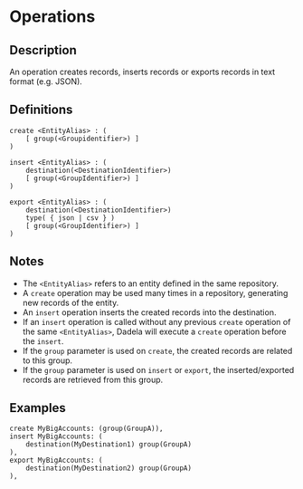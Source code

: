 # Operations

## Description

An operation creates records, inserts records or exports records in text format (e.g. JSON).

## Definitions

~~~
create <EntityAlias> : (
	[ group(<Groupidentifier>) ]
)

insert <EntityAlias> : (
	destination(<DestinationIdentifier>)
	[ group(<GroupIdentifier>) ]
)

export <EntityAlias> : (
	destination(<DestinationIdentifier>)
	type( { json | csv } )
	[ group(<GroupIdentifier>) ]
)
~~~

## Notes

* The `<EntityAlias>` refers to an entity defined in the same repository.
* A `create` operation may be used many times in a repository,
generating new records of the entity.
* An `insert` operation inserts the created records into the destination.
* If an `insert` operation is called without any previous `create` operation
of the same `<EntityAlias>`, Dadela will execute a `create` operation before the `insert`.
* If the `group` parameter is used on `create`, the created records are related to this group.
* If the `group` parameter is used on `insert` or `export`,
the inserted/exported records are retrieved from this group.

## Examples

~~~
create MyBigAccounts: (group(GroupA)),
insert MyBigAccounts: (
 	destination(MyDestination1) group(GroupA)
),
export MyBigAccounts: (
	destination(MyDestination2) group(GroupA)
),
~~~